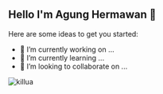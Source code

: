 ## Hello I'm Agung Hermawan 👋


<!-- **AgungHermawan01/AgungHermawan01** is a ✨ _special_ ✨ repository because its `README.md` (this file) appears on your GitHub profile. -->

Here are some ideas to get you started:

- 🔭 I’m currently working on ...
- 🌱 I’m currently learning ...
- 👯 I’m looking to collaborate on ...
<!-- - 🤔 I’m looking for help with ...
- 💬 Ask me about ...
- 📫 How to reach me: ...
- 😄 Pronouns: ...
- ⚡ Fun fact: ... -->

![killua](https://media2.giphy.com/media/v1.Y2lkPTc5MGI3NjExNzZ0YnR4OWRheW84dmJuaHViM3o4OXlyNDk5aTVuNzl3ZGFtaHNhdCZlcD12MV9pbnRlcm5hbF9naWZfYnlfaWQmY3Q9Zw/qb1eHxhUHLdsc/giphy.gif)